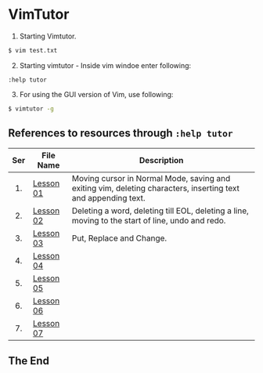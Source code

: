# VimTutor

1. Starting Vimtutor.

```sh
$ vim test.txt
```

2. Starting vimtutor - Inside vim windoe enter following:

```vim
:help tutor
```

3. For using the GUI version of Vim, use following:

```sh
$ vimtutor -g
```

## References to resources through `:help tutor`

|Ser|File Name|Description|
|:-:|---------|-----------|
|1.| [Lesson 01](lesson_01.md) | Moving cursor in Normal Mode, saving and exiting vim, deleting characters, inserting text and appending text.|
|2.| [Lesson 02](lesson_02.md) | Deleting a word, deleting till EOL, deleting a line, moving to the start of line, undo and redo. |
|3.| [Lesson 03](lesson_03.md) | Put, Replace and Change. |
|4.| [Lesson 04](lesson_04.md) | |
|5.| [Lesson 05](lesson_05.md) | |
|6.| [Lesson 06](lesson_06.md) | |
|7.| [Lesson 07](lesson_07.md) | |

## The End
